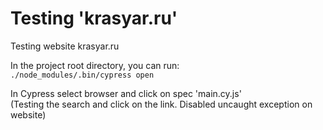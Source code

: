 # Testing 'krasyar.ru'

Testing website krasyar.ru

In the project root directory, you can run:\
`./node_modules/.bin/cypress open`

In Cypress select browser and click on spec 'main.cy.js'\
(Testing the search and click on the link. Disabled uncaught exception on website)
